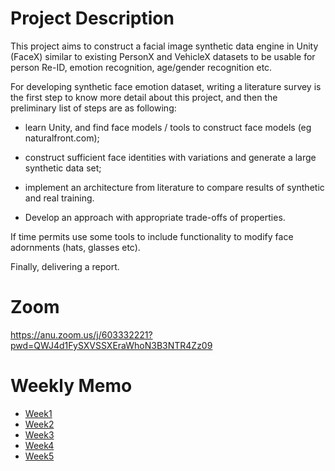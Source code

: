 # Project Description

This project aims to construct a facial image synthetic data engine in Unity (FaceX) similar to existing PersonX and VehicleX datasets to be usable for person Re-ID, emotion recognition, age/gender recognition etc. 

For developing synthetic face emotion dataset, writing a literature survey is the first step to know more detail about this project, and then the preliminary list of steps are as following:  

* learn Unity, and find face models / tools to construct face models (eg naturalfront.com); 

* construct sufficient face identities with variations and generate a large synthetic data set;

* implement an architecture from literature to compare results of synthetic and real training.

* Develop an approach with appropriate trade-offs of properties.

If time permits use some tools to include functionality to modify face adornments (hats, glasses etc).

Finally, delivering a report.
# Zoom

https://anu.zoom.us/j/603332221?pwd=QWJ4d1FySXVSSXEraWhoN3B3NTR4Zz09

# Weekly Memo

* [Week1](./Memo/Introduction.md)
* [Week2](./Memo/Week2.md)
* [Week3](./Memo/Week3.md)
* [Week4](./Memo/Week4.md)
* [Week5](./Memo/Week5.md)